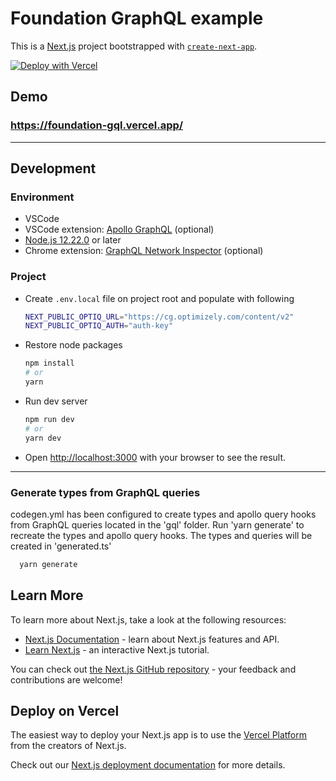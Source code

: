 # Foundation GraphQL example

This is a [Next.js](https://nextjs.org/) project bootstrapped with [`create-next-app`](https://github.com/vercel/next.js/tree/canary/packages/create-next-app).

[![Deploy with Vercel](https://vercel.com/button)](https://vercel.com/new/clone?repository-url=https%3A%2F%2Fgithub.com%2Fepiserver%2Ffoundation-gql&env=NEXT_PUBLIC_OPTIQ_URL,NEXT_PUBLIC_OPTIQ_AUTH&project-name=foundation&repo-name=foundation-gql&demo-title=Foundation%20%7C%20Content%20Graph&demo-description=Optimizely%20CMS%20foundation%20demo%20implementation%20with%20Content%20Graph&demo-url=https%3A%2F%2Ffoundation-gql.vercel.app&demo-image=https%3A%2F%2Fi.imgur.com%2FOKJvLdB.png)

## Demo

### https://foundation-gql.vercel.app/

---

## Development

### Environment

- VSCode
- VSCode extension: [Apollo GraphQL](https://marketplace.visualstudio.com/items?itemName=apollographql.vscode-apollo) (optional)
- [Node.js 12.22.0](https://nodejs.org/) or later
- Chrome extension: [GraphQL Network Inspector](https://chrome.google.com/webstore/detail/graphql-network-inspector/ndlbedplllcgconngcnfmkadhokfaaln) (optional)

### Project

- Create `.env.local` file on project root and populate with following
  ```sh
  NEXT_PUBLIC_OPTIQ_URL="https://cg.optimizely.com/content/v2"
  NEXT_PUBLIC_OPTIQ_AUTH="auth-key"
  ```
- Restore node packages
  ```bash
  npm install
  # or
  yarn
  ```
- Run dev server
  ```bash
  npm run dev
  # or
  yarn dev
  ```
- Open [http://localhost:3000](http://localhost:3000) with your browser to see the result.

---

### Generate types from GraphQL queries
codegen.yml has been configured to create types and apollo query hooks from GraphQL queries located in the 'gql' folder. Run 'yarn generate' to recreate the types and apollo query hooks. The types and queries will be created in 'generated.ts'

```sh
  yarn generate
```

## Learn More

To learn more about Next.js, take a look at the following resources:

- [Next.js Documentation](https://nextjs.org/docs) - learn about Next.js features and API.
- [Learn Next.js](https://nextjs.org/learn) - an interactive Next.js tutorial.

You can check out [the Next.js GitHub repository](https://github.com/vercel/next.js/) - your feedback and contributions are welcome!

## Deploy on Vercel

The easiest way to deploy your Next.js app is to use the [Vercel Platform](https://vercel.com/new?utm_medium=default-template&filter=next.js&utm_source=create-next-app&utm_campaign=create-next-app-readme) from the creators of Next.js.

Check out our [Next.js deployment documentation](https://nextjs.org/docs/deployment) for more details.
